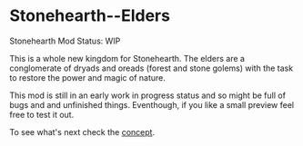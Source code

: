 # Stonehearth--Elders
Stonehearth Mod
Status: WIP

This is a whole new kingdom for Stonehearth. The elders are a conglomerate of dryads and oreads (forest and stone golems) 
with the task to restore the power and magic of nature.

This mod is still in an early work in progress status and so might be full of bugs and and unfinished things.
Eventhough, if you like a small preview feel free to test it out.

To see what's next check the [concept](https://github.com/JohnnyTendo/Stonehearth--Elders/blob/master/concept.md).
